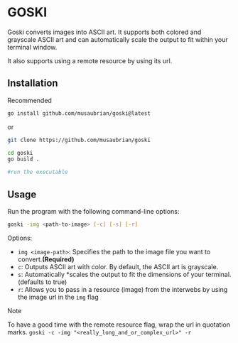 # GOSKI


Goski converts images into ASCII art.
It supports both colored and grayscale ASCII art and can automatically scale the output to fit within your terminal window.

It also supports using a remote resource by using its url.

## Installation

Recommended
```sh
go install github.com/musaubrian/goski@latest
```
or
```sh
git clone https://github.com/musaubrian/goski

cd goski
go build .

#run the executable
```

## Usage
Run the program with the following command-line options:
```sh
goski -img <path-to-image> [-c] [-s] [-r]
```

Options:
- `img <image-path>`: Specifies the path to the image file you want to convert.**(Required)**
- `c`: Outputs ASCII art with color. By default, the ASCII art is grayscale.
- `s`: Automatically *scales the output to fit the dimensions of your terminal.(defaults to true)
- `r`: Allows you to pass in a resource (image) from the interwebs by using the image url in the `img` flag

> [!NOTE]
> To have a good time with the remote resource flag, wrap the url in quotation marks.
> `goski -c -img "<really_long_and_or_complex_url>" -r`
